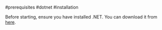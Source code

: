 #prerequisites #dotnet #installation 

Before starting, ensure you have installed .NET. You can download it from [here](https://dotnet.microsoft.com/en-us/download).